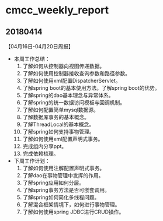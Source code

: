 # cmcc_weekly_report

## 20180414
【04月16日-04月20日周报】
- 本周工作总结：
    1. 了解如何从控制器向视图传递数据。
    2. 了解如何使用控制器接收查询参数和路径参数。
    3. 了解如何使用xml配置DispatcherServlet。
    4. 了解spring boot的基本使用方法。了解spring boot的优势。
    5. 了解spring的dao基本理念与异常体系。
    6. 了解spring的统一数据访问模板与回调机制。
    7. 了解如何配置简单mysql数据源。
    8. 了解数据库事务的基本概念。
    9. 了解ThreadLocal的基本概念。
    10. 了解spring如何支持事物管理。
    11. 了解如何使用xml配置声明式事务。
    12. 完成组内分享ppt。
    13. 完成依赖梳理。
- 下周工作计划：
    1. 了解如何使用注解配置声明式事务。
    2. 了解dao在事物管理中发挥的作用。
    3. 了解spring应用如何分层。
    4. 了解spring事务方法是否可嵌套调用。
    5. 了解spring如何简化多线程问题。
    6. 了解混合框架情境下，如何进行事物管理。
    7. 了解如何使用spring JDBC进行CRUD操作。
